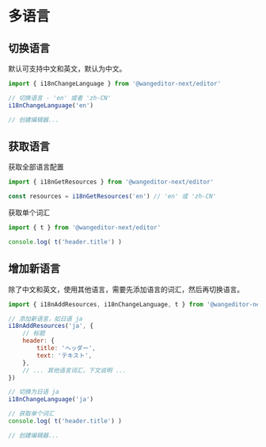 # 多语言

## 切换语言

默认可支持中文和英文，默认为中文。

```js
import { i18nChangeLanguage } from '@wangeditor-next/editor'

// 切换语言 - 'en' 或者 'zh-CN'
i18nChangeLanguage('en')

// 创建编辑器...
```

## 获取语言

获取全部语言配置

```js
import { i18nGetResources } from '@wangeditor-next/editor'

const resources = i18nGetResources('en') // 'en' 或 'zh-CN'
```

获取单个词汇

```js
import { t } from '@wangeditor-next/editor'

console.log( t('header.title') )
```

## 增加新语言

除了中文和英文，使用其他语言，需要先添加语言的词汇，然后再切换语言。

```js
import { i18nAddResources, i18nChangeLanguage, t } from '@wangeditor-next/editor'

// 添加新语言，如日语 ja
i18nAddResources('ja', {
    // 标题
    header: {
        title: 'ヘッダー',
        text: 'テキスト',
    },
    // ... 其他语言词汇，下文说明 ...
})

// 切换为日语 ja
i18nChangeLanguage('ja')

// 获取单个词汇
console.log( t('header.title') )

// 创建编辑器...
```
